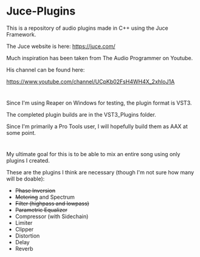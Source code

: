 # Juce-Plugins

This is a repository of audio plugins made in C++ using the Juce Framework.

The Juce website is here: 
https://juce.com/

Much inspiration has been taken from The Audio Programmer on Youtube.

His channel can be found here:

https://www.youtube.com/channel/UCpKb02FsH4WH4X_2xhIoJ1A

# 

Since I'm using Reaper on Windows for testing, the plugin format is VST3.

The completed plugin builds are in the VST3_Plugins folder.

Since I'm primarily a Pro Tools user, I will hopefully build them as AAX at some point.

# 

My ultimate goal for this is to be able to mix an entire song using only plugins I created.

These are the plugins I think are necessary (though I'm not sure how many will be doable):

* <s>Phase Inversion</s>
* <s>Metering</s> and Spectrum
* <s>Filter (highpass and lowpass)</s>
* <s>Parametric Equalizer</s>
* Compressor (with Sidechain)
* Limiter
* Clipper
* Distortion
* Delay
* Reverb
